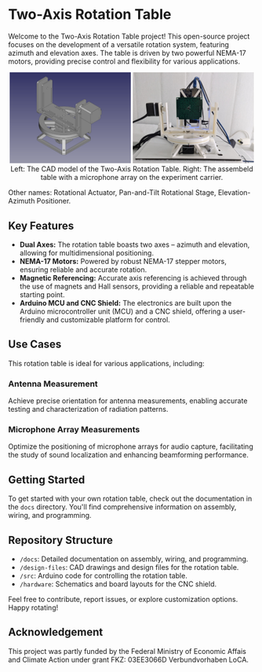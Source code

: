 # Two-Axis Rotation Table

Welcome to the Two-Axis Rotation Table project! This open-source project focuses on the development of a versatile rotation system, featuring azimuth and elevation axes. The table is driven by two powerful NEMA-17 motors, providing precise control and flexibility for various applications.


<p align="middle">
    <img src="./docs/media/two-axis-rotation-stage-thin.png" width="49%" alt="Two-Axis Rotation Table" />
    <img src="./docs/media/rotation-table-microphone-array.jpg" width="49%" alt="Built table with Microphone Array" /> 
    Left: The CAD model of the Two-Axis Rotation Table. Right: The assembeld table with a microphone array on the experiment carrier.
</p>


Other names: Rotational Actuator, Pan-and-Tilt Rotational Stage, Elevation-Azimuth Positioner.

## Key Features

- **Dual Axes:** The rotation table boasts two axes – azimuth and elevation, allowing for multidimensional positioning.
- **NEMA-17 Motors:** Powered by robust NEMA-17 stepper motors, ensuring reliable and accurate rotation.
- **Magnetic Referencing:** Accurate axis referencing is achieved through the use of magnets and Hall sensors, providing a reliable and repeatable starting point.
- **Arduino MCU and CNC Shield:** The electronics are built upon the Arduino microcontroller unit (MCU) and a CNC shield, offering a user-friendly and customizable platform for control.

## Use Cases

This rotation table is ideal for various applications, including:

### Antenna Measurement

Achieve precise orientation for antenna measurements, enabling accurate testing and characterization of radiation patterns.

### Microphone Array Measurements

Optimize the positioning of microphone arrays for audio capture, facilitating the study of sound localization and enhancing beamforming performance.

## Getting Started

To get started with your own rotation table, check out the documentation in the `docs` directory. You'll find comprehensive information on assembly, wiring, and programming.

## Repository Structure

- `/docs`: Detailed documentation on assembly, wiring, and programming.
- `/design-files`: CAD drawings and design files for the rotation table.
- `/src`: Arduino code for controlling the rotation table.
- `/hardware`: Schematics and board layouts for the CNC shield.

Feel free to contribute, report issues, or explore customization options. Happy rotating!

<!--video src="docs/media/rotation-table-demo.mp4" controls title="Rotation Table Demo"></video-->

## Acknowledgement
This project was partly funded by the Federal Ministry of Economic Affais and Climate Action under grant FKZ: 03EE3066D Verbundvorhaben LoCA.